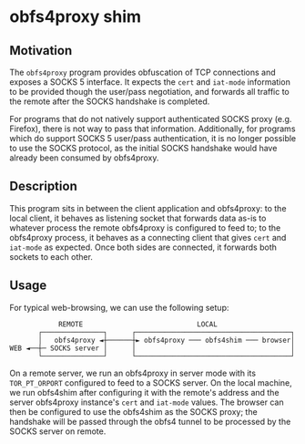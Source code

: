 # obfs4proxy shim

## Motivation

The `obfs4proxy` program provides obfuscation of TCP connections
and exposes a SOCKS 5 interface.
It expects the `cert` and `iat-mode` information to be provided
though the user/pass negotiation,
and forwards all traffic to the remote after the SOCKS handshake is completed.

For programs that do not natively support authenticated SOCKS proxy
(e.g. Firefox), there is not way to pass that information.
Additionally, for programs which do support SOCKS 5 user/pass authentication,
it is no longer possible to use the SOCKS protocol,
as the initial SOCKS handshake would have already been consumed by obfs4proxy.


## Description

This program sits in between the client application and obfs4proxy:
to the local client,
it behaves as listening socket that forwards data as-is
to whatever process the remote obfs4proxy is configured to feed to;
to the obfs4proxy process,
it behaves as a connecting client that gives `cert` and `iat-mode` as expected.
Once both sides are connected, it forwards both sockets to each other.


## Usage

For typical web-browsing, we can use the following setup:

```
            REMOTE                            LOCAL                   
       ┌───────────────┐      ┌──────────────────────────────────────┐
       │   obfs4proxy ◄┼──────┼► obfs4proxy ─── obfs4shim ─── browser│
WEB ◄──┼─ SOCKS server │      │                                      │
       └───────────────┘      └──────────────────────────────────────┘
```

On a remote server,
we run an obfs4proxy in server mode
with its `TOR_PT_ORPORT` configured to feed to a SOCKS server.
On the local machine,
we run obfs4shim after configuring it with the remote's address
and the server obfs4proxy instance's `cert` and `iat-mode` values.
The browser can then be configured to use the obfs4shim as the SOCKS proxy;
the handshake will be passed through the obfs4 tunnel to be processed
by the SOCKS server on remote.
